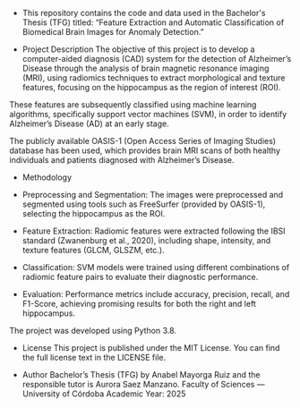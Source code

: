 - This repository contains the code and data used in the Bachelor's Thesis (TFG) titled:
“Feature Extraction and Automatic Classification of Biomedical Brain Images for Anomaly Detection.”

- Project Description
The objective of this project is to develop a computer-aided diagnosis (CAD) system for the detection of Alzheimer’s Disease through the analysis of brain magnetic resonance imaging (MRI), using radiomics techniques to extract morphological and texture features, focusing on the hippocampus as the region of interest (ROI).

These features are subsequently classified using machine learning algorithms, specifically support vector machines (SVM), in order to identify Alzheimer’s Disease (AD) at an early stage.

The publicly available OASIS-1 (Open Access Series of Imaging Studies) database has been used, which provides brain MRI scans of both healthy individuals and patients diagnosed with Alzheimer’s Disease.

- Methodology
* Preprocessing and Segmentation:
The images were preprocessed and segmented using tools such as FreeSurfer (provided by OASIS-1), selecting the hippocampus as the ROI.

* Feature Extraction:
Radiomic features were extracted following the IBSI standard (Zwanenburg et al., 2020), including shape, intensity, and texture features (GLCM, GLSZM, etc.).

* Classification:
SVM models were trained using different combinations of radiomic feature pairs to evaluate their diagnostic performance.

* Evaluation:
Performance metrics include accuracy, precision, recall, and F1-Score, achieving promising results for both the right and left hippocampus.

The project was developed using Python 3.8.

- License
This project is published under the MIT License.
You can find the full license text in the LICENSE file.

- Author
Bachelor’s Thesis (TFG) by Anabel Mayorga Ruiz and the responsible tutor is Aurora Saez Manzano.
Faculty of Sciences — University of Córdoba
Academic Year: 2025
